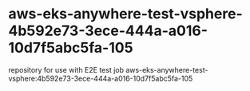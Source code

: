 # aws-eks-anywhere-test-vsphere-4b592e73-3ece-444a-a016-10d7f5abc5fa-105
repository for use with E2E test job aws-eks-anywhere-test-vsphere:4b592e73-3ece-444a-a016-10d7f5abc5fa-105
